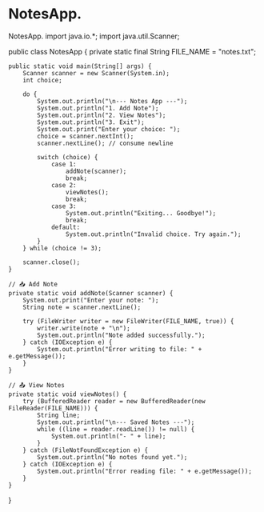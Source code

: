 # NotesApp.
NotesApp.
import java.io.*;
import java.util.Scanner;

public class NotesApp {
    private static final String FILE_NAME = "notes.txt";

    public static void main(String[] args) {
        Scanner scanner = new Scanner(System.in);
        int choice;

        do {
            System.out.println("\n--- Notes App ---");
            System.out.println("1. Add Note");
            System.out.println("2. View Notes");
            System.out.println("3. Exit");
            System.out.print("Enter your choice: ");
            choice = scanner.nextInt();
            scanner.nextLine(); // consume newline

            switch (choice) {
                case 1:
                    addNote(scanner);
                    break;
                case 2:
                    viewNotes();
                    break;
                case 3:
                    System.out.println("Exiting... Goodbye!");
                    break;
                default:
                    System.out.println("Invalid choice. Try again.");
            }
        } while (choice != 3);

        scanner.close();
    }

    // 📥 Add Note
    private static void addNote(Scanner scanner) {
        System.out.print("Enter your note: ");
        String note = scanner.nextLine();

        try (FileWriter writer = new FileWriter(FILE_NAME, true)) {
            writer.write(note + "\n");
            System.out.println("Note added successfully.");
        } catch (IOException e) {
            System.out.println("Error writing to file: " + e.getMessage());
        }
    }

    // 📤 View Notes
    private static void viewNotes() {
        try (BufferedReader reader = new BufferedReader(new FileReader(FILE_NAME))) {
            String line;
            System.out.println("\n--- Saved Notes ---");
            while ((line = reader.readLine()) != null) {
                System.out.println("- " + line);
            }
        } catch (FileNotFoundException e) {
            System.out.println("No notes found yet.");
        } catch (IOException e) {
            System.out.println("Error reading file: " + e.getMessage());
        }
    }
}
